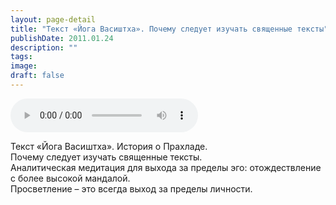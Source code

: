 ```yaml
---
layout: page-detail
title: "Текст «Йога Васиштха». Почему следует изучать священные тексты"
publishDate: 2011.01.24
description: ""
tags:
image:
draft: false
---
```


<audio title="2011.01.24 - Текст «Йога Васиштха». Почему следует изучать священные тексты.mp3" src="/upload/iblock/3b3/3b32c91923f7ed68d301638bf7706740.mp3" controls=""></audio>

 Текст «Йога Васиштха». История о Прахладе.  
 Почему следует изучать священные тексты.   
 Аналитическая медитация для выхода за пределы эго: отождествление с более высокой мандалой.  
 Просветление – это всегда выход за пределы личности.  

  
